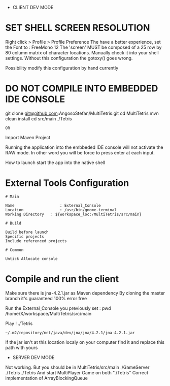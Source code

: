 *	CLIENT DEV MODE

# SET SHELL SCREEN RESOLUTION 

Right click > Profile > Profile Preference
The have a better experience, set the Font to : FreeMono 12
The 'screen' MUST be composed of a 25 row by 80 column matrix of character locations.
Manually check it into your shell settings.
Without this configuration the gotoxy() goes wrong.

Possibility modify this configuration by hand currently

# DO NOT COMPILE INTO EMBEDDED IDE CONSOLE

git clone git@github.com:AngosoStefan/MultiTetris.git
cd MultiTetris
mvn clean install
cd src/main
./Tetris

	OR

Import Maven Project

Running the application into the embbeded IDE console will not activate the RAW mode.
In other word you will be force to press enter at each input.

How to launch start the app into the native shell

# External Tools Configuration

	# Main
	
	Name					: External_Console
	Location 				: /usr/bin/gnome-terminal
	Working Directory 	: ${workspace_loc:/MultiTetris/src/main}

	# Build

	Build before launch
	Specific projects
	Include referenced projects

	# Common

	Untick Allocate console
	
# Compile and run the client

Make sure there is jna-4.2.1.jar as Maven dependency
By cloning the master branch it's guaranteed 100% error free

Run the External_Console you previously set :
	pwd
	/home/X/workspace/MultiTetris/src/main

Play !
	./Tetris
	
	~/.m2/repository/net/java/dev/jna/jna/4.2.1/jna-4.2.1.jar
If the jar isn't at this location localy on your computer find it and replace this path with yours

*	SERVER DEV MODE

Not working.
But you should be in MultiTetris/src/main
./GameServer
./Tetris
./Tetris
And start MultiPlayer Game on both "./Tetris"
Correct implementation of ArrayBlockingQueue<NetworkMessage>
